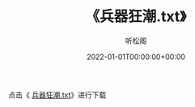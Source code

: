 ﻿---
title:  《兵器狂潮.txt》
date:   2022-01-01T00:00:00+00:00
author: 听松阁
layout: post
permalink: /兵器狂潮/
categories: 小说
tags: [小说]
---

点击《 [兵器狂潮.txt](http://img.660000.xyz/bookstukust/book/bntxt/10/兵器狂潮.txt)》进行下载